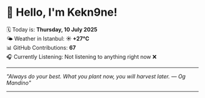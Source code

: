 # 👋 Hello, I'm Kekn9ne!

🗓️ Today is: **Thursday, 10 July 2025**  
🌤️ Weather in Istanbul: **☀️   +27°C**  
📊 GitHub Contributions: **67**  
🎧 Currently Listening: Not listening to anything right now ❌

---

_"Always do your best. What you plant now, you will harvest later. — *Og Mandino*"_

---
